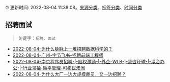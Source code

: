 :alarm_clock: 更新时间: 2022-08-04 11:38:08。[来源分类](../README.md)、[标签分类](../TAGS.md)、[时间分类](../TIMELINE.md)

## 招聘面试


> 关键字：`招聘`、`面试`



- [2022-08-04-为什么脉脉上一堆招聘数据科学的？](https://www.v2ex.com/t/870721) 
- [2022-08-04-广州-字节飞书-招聘前端工程师](https://www.v2ex.com/t/870712) 
- [2022-08-04-南京程序员招聘-|-股权激励-|-外企-WLB-|-慧咨环球-|-混合办公-|-行业领袖-扁平管理-可移民澳洲](https://www.v2ex.com/t/870711) 
- [2022-08-04-为什么大厂一边大规模裁员，又一边招聘？](https://toutiao.io/k/i9pm4mi) 
